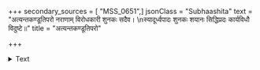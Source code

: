 +++
secondary_sources = [ "MSS_0651",]
jsonClass = "Subhaashita"
text = "अत्यन्तकण्डूतिपरो नराणाम् विरोधकारी शुनकः सदैव।  \nस्यादूर्ध्वपादः शुनकः शयानः सिद्धिप्रदः कार्यविधौ विदुष्टे॥"
title = "अत्यन्तकण्डूतिपरो"

+++

<details><summary>Text</summary>

अत्यन्तकण्डूतिपरो नराणाम् विरोधकारी शुनकः सदैव।  
स्यादूर्ध्वपादः शुनकः शयानः सिद्धिप्रदः कार्यविधौ विदुष्टे॥
</details>
